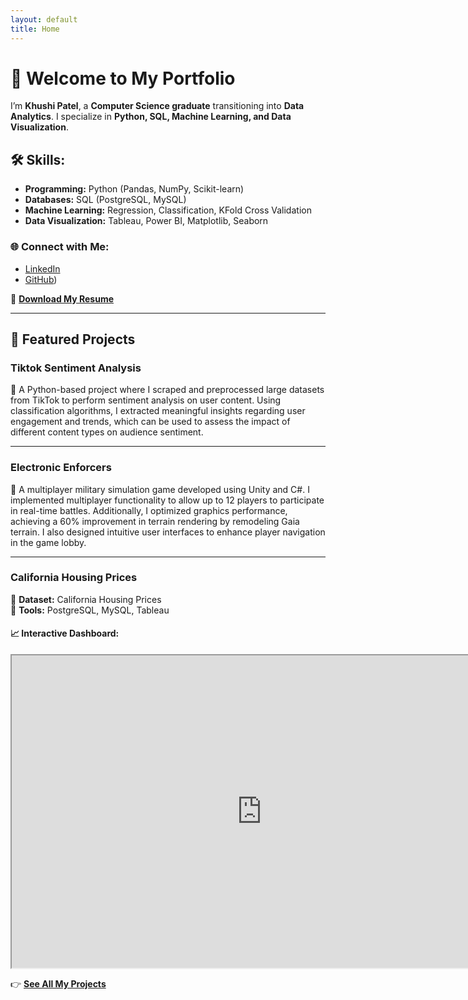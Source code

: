 ```yaml
---
layout: default
title: Home
---
```


# 👋 Welcome to My Portfolio

I’m **Khushi Patel**, a **Computer Science graduate** transitioning into **Data Analytics**. I specialize in **Python, SQL, Machine Learning, and Data Visualization**.  

## 🛠️ Skills:
- **Programming:** Python (Pandas, NumPy, Scikit-learn)
- **Databases:** SQL (PostgreSQL, MySQL)
- **Machine Learning:** Regression, Classification, KFold Cross Validation
- **Data Visualization:** Tableau, Power BI, Matplotlib, Seaborn 

### 🌐 Connect with Me:
- [LinkedIn]((https://www.linkedin.com/in/patel-khushi9/))
- [GitHub](https://github.com/khuship0104))

📄 **[Download My Resume](./assets/Khushi_Patel.pdf)** 

---

## 🚀 Featured Projects

### **Tiktok Sentiment Analysis**
📌 A Python-based project where I scraped and preprocessed large datasets from TikTok to perform sentiment analysis on user content. Using classification algorithms, I extracted meaningful insights regarding user engagement and trends, which can be used to assess the impact of different content types on audience sentiment.

---

### **Electronic Enforcers**
📌 A multiplayer military simulation game developed using Unity and C#. I implemented multiplayer functionality to allow up to 12 players to participate in real-time battles. Additionally, I optimized graphics performance, achieving a 60% improvement in terrain rendering by remodeling Gaia terrain. I also designed intuitive user interfaces to enhance player navigation in the game lobby.

---

### **California Housing Prices**
📌 **Dataset:** California Housing Prices  
📌 **Tools:** PostgreSQL, MySQL, Tableau  

#### 📈 Interactive Dashboard:
<iframe src="https://public.tableau.com/views/YOUR-DASHBOARD" width="800" height="500"></iframe>  

👉 **[See All My Projects](./projects.md)**  
